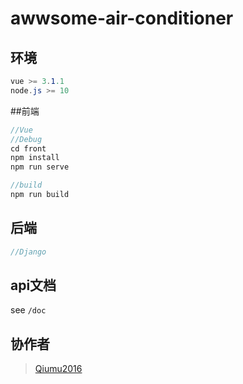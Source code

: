 # awwsome-air-conditioner
## 环境

```c#
vue >= 3.1.1
node.js >= 10
```



##前端

```c++
//Vue
//Debug
cd front
npm install
npm run serve

//build
npm run build
```

## 后端

```c++
//Django

```

## api文档

see `/doc`

## 协作者

> [Qiumu2016](https://github.com/qiumu2016)
>
> 
